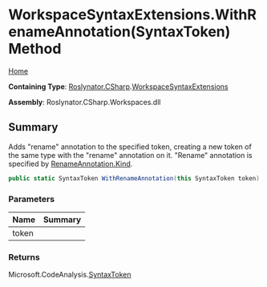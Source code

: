 # WorkspaceSyntaxExtensions\.WithRenameAnnotation\(SyntaxToken\) Method

[Home](../../../../README.md)

**Containing Type**: [Roslynator.CSharp](../../README.md)\.[WorkspaceSyntaxExtensions](../README.md)

**Assembly**: Roslynator\.CSharp\.Workspaces\.dll

## Summary

Adds "rename" annotation to the specified token, creating a new token of the same type with the "rename" annotation on it\.
"Rename" annotation is specified by [RenameAnnotation.Kind](https://docs.microsoft.com/en-us/dotnet/api/microsoft.codeanalysis.codeactions.renameannotation.kind)\.

```csharp
public static SyntaxToken WithRenameAnnotation(this SyntaxToken token)
```

### Parameters

| Name | Summary |
| ---- | ------- |
| token | |

### Returns

Microsoft\.CodeAnalysis\.[SyntaxToken](https://docs.microsoft.com/en-us/dotnet/api/microsoft.codeanalysis.syntaxtoken)

